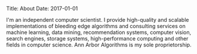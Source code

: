 Title: About
Date: 2017-01-01

I'm an independent computer scientist. I provide high-quality and scalable implementations of bleeding edge algorithms and consulting services on machine learning, data mining, recommendation systems, computer vision, search engines, storage systems, high-performance computing and other fields in computer science. Ann Arbor Algorithms is my sole proprietorship.

